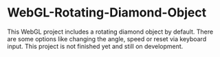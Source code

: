 # WebGL-Rotating-Diamond-Object

This WebGL project includes a rotating diamond object by default. There are some options like changing the angle, speed or reset via keyboard input. This project is not finished yet and still on development.
